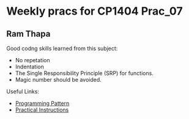 # Weekly pracs for CP1404 Prac_07
## Ram Thapa
Good codng skills learned from this subject:
- No repetation
- Indentation
- The Single Responsibility Principle (SRP) for functions.
- Magic number should be avoided.

Useful Links:
- [Programming Pattern](https://github.com/CP1404/Starter/wiki/Programming-Patterns)
- [Practical Instructions](https://github.com/CP1404/Practicals/blob/master/README.md)